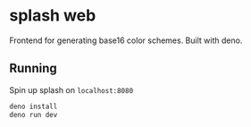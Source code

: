 # splash web

Frontend for generating base16 color schemes. Built with deno.

## Running

Spin up splash on `localhost:8080`

```sh 
deno install
deno run dev
```
